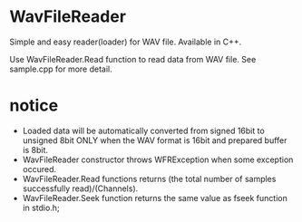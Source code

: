 # WavFileReader
Simple and easy reader(loader) for WAV file.
Available in C++.

Use WavFileReader.Read function to read data from WAV file.
See sample.cpp for more detail.

# notice
* Loaded data will be automatically converted from signed 16bit to unsigned 8bit ONLY when the WAV format is 16bit and prepared buffer is 8bit.
* WavFileReader constructor throws WFRException when some exception occured.
* WavFileReader.Read functions returns (the total number of samples successfully read)/(Channels).
* WavFileReader.Seek function returns the same value as fseek function in stdio.h;
